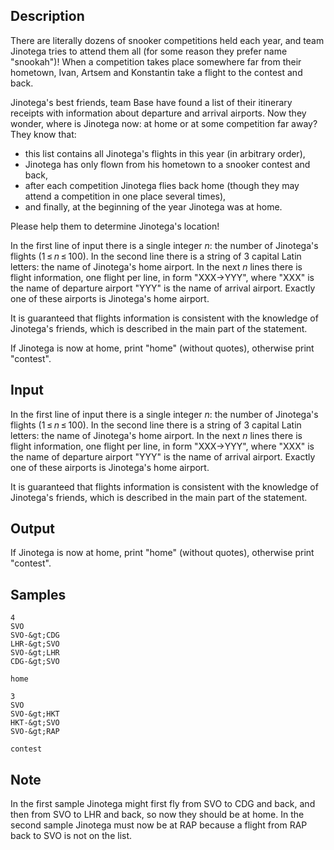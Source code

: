 ## Description

<div><p>There are literally dozens of snooker competitions held each year, and team Jinotega tries to attend them all (for some reason they prefer name "snookah")! When a competition takes place somewhere far from their hometown, Ivan, Artsem and Konstantin take a flight to the contest and back.</p><p>Jinotega's best friends, team Base have found a list of their itinerary receipts with information about departure and arrival airports. Now they wonder, where is Jinotega now: at home or at some competition far away? They know that: </p><ul> <li> this list contains all Jinotega's flights in this year (<span class="tex-font-style-bf">in arbitrary order</span>), </li><li> Jinotega has only flown from his hometown to a snooker contest and back, </li><li> after each competition Jinotega flies back home (though they may attend a competition in one place several times), </li><li> and finally, at the beginning of the year Jinotega was at home. </li></ul><p>Please help them to determine Jinotega's location!</p></div><div class="input-specification"><p>In the first line of input there is a single integer <span class="tex-span"><i>n</i></span>: the number of Jinotega's flights (<span class="tex-span">1 ≤ <i>n</i> ≤ 100</span>). In the second line there is a string of <span class="tex-span">3</span> capital Latin letters: the name of Jinotega's home airport. In the next <span class="tex-span"><i>n</i></span> lines there is flight information, one flight per line, in form "<span class="tex-font-style-tt">XXX-&gt;YYY</span>", where "<span class="tex-font-style-tt">XXX</span>" is the name of departure airport "<span class="tex-font-style-tt">YYY</span>" is the name of arrival airport. Exactly one of these airports is Jinotega's home airport.</p><p>It is guaranteed that flights information is consistent with the knowledge of Jinotega's friends, which is described in the main part of the statement.</p></div><div class="output-specification"><p>If Jinotega is now at home, print "<span class="tex-font-style-tt">home</span>" (without quotes), otherwise print "<span class="tex-font-style-tt">contest</span>".</p></div>

## Input

<p>In the first line of input there is a single integer <span class="tex-span"><i>n</i></span>: the number of Jinotega's flights (<span class="tex-span">1 ≤ <i>n</i> ≤ 100</span>). In the second line there is a string of <span class="tex-span">3</span> capital Latin letters: the name of Jinotega's home airport. In the next <span class="tex-span"><i>n</i></span> lines there is flight information, one flight per line, in form "<span class="tex-font-style-tt">XXX-&gt;YYY</span>", where "<span class="tex-font-style-tt">XXX</span>" is the name of departure airport "<span class="tex-font-style-tt">YYY</span>" is the name of arrival airport. Exactly one of these airports is Jinotega's home airport.</p><p>It is guaranteed that flights information is consistent with the knowledge of Jinotega's friends, which is described in the main part of the statement.</p>

## Output

<p>If Jinotega is now at home, print "<span class="tex-font-style-tt">home</span>" (without quotes), otherwise print "<span class="tex-font-style-tt">contest</span>".</p>

## Samples

```input1
4
SVO
SVO-&gt;CDG
LHR-&gt;SVO
SVO-&gt;LHR
CDG-&gt;SVO

```

```output1
home

```






```input2
3
SVO
SVO-&gt;HKT
HKT-&gt;SVO
SVO-&gt;RAP

```

```output2
contest

```




## Note

<p>In the first sample Jinotega might first fly from SVO to CDG and back, and then from SVO to LHR and back, so now they should be at home. In the second sample Jinotega must now be at RAP because a flight from RAP back to SVO is not on the list.</p>
